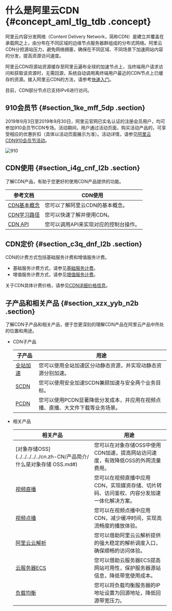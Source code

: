 # 什么是阿里云CDN {#concept_aml_tlg_tdb .concept}

阿里云内容分发网络（Content Delivery Network，简称CDN）是建立并覆盖在承载网之上，由分布在不同区域的边缘节点服务器群组成的分布式网络。阿里云CDN分担源站压力，避免网络拥塞，确保在不同区域、不同场景下加速网站内容的分发，提高资源访问速度。

阿里云CDN将源站资源缓存至阿里云遍布全球的加速节点上，当终端用户请求访问和获取该资源时，无需回源，系统自动调用离终端用户最近的CDN节点上已缓存的资源。接入阿里云CDN的方法，请参考[快速入门](../cn.zh-CN/快速入门/入门概述.md#)。

目前，CDN部分节点已支持IPv6进行访问。

## 910会员节 {#section_1ke_mff_5dp .section}

2019年9月3日至2019年9月30日，阿里云官网已实名认证的注册会员用户，均可参加910会员节CDN专场。活动期间，用户通过活动页面，购买活动产品的，可享受相应的优惠折扣（具体以活动页面展示为准）。活动详情，请参见[阿里云CDN910会员节活动](https://www.aliyun.com/acts/member-2019/cdn)。

![910](http://static-aliyun-doc.oss-cn-hangzhou.aliyuncs.com/assets/img/14250/156767304458814_zh-CN.png)

## CDN使用 {#section_i4g_cnf_l2b .section}

了解CDN产品，有助于您更好的使用CDN产品提供的功能。

|参考文档|CDN使用|
|----|-----|
|[CDN基本概念](cn.zh-CN/产品简介/基本概念.md#)|您可以了解阿里云CDN的基本概念。|
|[CDN学习路径](https://help.aliyun.com/learn/learningpath/cdn.html)|您可以快速了解并使用CDN。|
|[CDN API](../cn.zh-CN/新版API参考/简介.md#)|您可以调用API来实现对应的控制台操作。|

## CDN定价 {#section_c3q_dnf_l2b .section}

CDN的计费方式包括基础服务计费和增值服务计费。

-   基础服务计费方式，请参见[基础服务计费](../cn.zh-CN/产品定价/计费方式/基础服务计费.md#)。
-   增值服务计费方式，请参见[增值服务计费](../cn.zh-CN/产品定价/计费方式/增值服务计费.md#)。

关于CDN具体计费价格，请参见[CDN详细价格信息](https://www.aliyun.com/price/product?spm=a2c4g.11186623.2.10.1b444ee22Dxy8y#/cdn/detail)。

## 子产品和相关产品 {#section_xzx_yyb_n2b .section}

了解CDN子产品和相关产品，便于您更深刻的理解CDN产品在阿里云产品中所处的位置和用途。

-   CDN子产品

    |子产品|用途|
    |---|--|
    |[全站加速](https://help.aliyun.com/product/64812.html)|您可以使用全站加速区分动静态资源，并实现动静态资源分别加速。|
    |[SCDN](https://help.aliyun.com/product/63560.html)|您可以使用安全加速SCDN兼顾加速与安全两个业务目标。|
    |[PCDN](https://help.aliyun.com/product/54287.html)|您可以使用PCDN显著降低分发成本，并应用在视频点播、直播、大文件下载等业务场景。|

-   相关产品

    |相关产品|用途|
    |----|--|
    |[对象存储OSS](../../../../../cn.zh-CN/产品简介/什么是对象存储 OSS.md#)|您可以在对象存储OSS中使用CDN加速，提高网站访问速度，有效降低OSS的外网流量费用。|
    |[视频直播](https://help.aliyun.com/product/29949.html)|您可以在视频直播中应用CDN，实现媒资存储、切片转码、访问鉴权、内容分发加速一体化解决方案。|
    |[视频点播](https://help.aliyun.com/product/29932.html)|您可以在视频点播中应用CDN，减少缓冲时间，实现高流畅度的播放体验。|
    |[阿里云云解析](https://help.aliyun.com/product/29697.html)|您可以借助阿里云云解析提供的强大稳定的解析调度入口，确保顺畅的访问体验。|
    |[云服务器ECS](../../../../../cn.zh-CN/产品简介/什么是云服务器ECS.md#)|您可以借助云服务器ECS提高网站可用性，保护服务器源站信息，降低带宽使用成本。|
    |[负载均衡](../../../../../cn.zh-CN/产品简介/什么是负载均衡.md#)|您可以将负载均衡服务器的IP地址设置为回源地址，降低回源带宽压力。|


